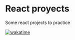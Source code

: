 <h1>React proyects</h1>
<p>Some react projects to practice</p>

[![wakatime](https://wakatime.com/badge/user/52fea420-cbe4-4ed2-96b9-796155f63dad/project/db44c7f0-9039-4f4a-87f1-c3982523a57f.svg)](https://wakatime.com/badge/user/52fea420-cbe4-4ed2-96b9-796155f63dad/project/db44c7f0-9039-4f4a-87f1-c3982523a57f)
